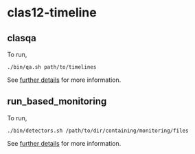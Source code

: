 # clas12-timeline

## clasqa

To run,
```
./bin/qa.sh path/to/timelines
```

See [further details](https://github.com/c-dilks/clasqa/blob/master/calib/README.md) for more information.

## run_based_monitoring

To run, 
```
./bin/detectors.sh /path/to/dir/containing/monitoring/files
```

See [further details](https://github.com/Sangbaek/run_based_monitoring/blob/master/README.md) for more information.